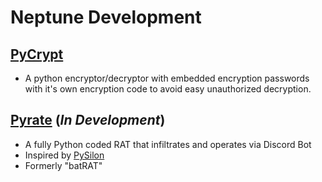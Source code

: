 # Neptune Development

## [PyCrypt](https://www.github.com/NepDevelopment/PyCrypt)
- A python encryptor/decryptor with embedded encryption passwords with it's own encryption code to avoid easy unauthorized decryption.


## [Pyrate](https://www.github.com/NepDevelopment/PyRATe) (*In Development*)
- A fully Python coded RAT that infiltrates and operates via Discord Bot
- Inspired by [PySilon](https://github.com/mategol/PySilon-malware)
- Formerly "batRAT"

